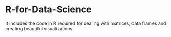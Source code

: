 # R-for-Data-Science
It includes the code in R required for dealing with matrices, data frames and creating beautiful visualizations.
